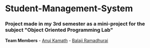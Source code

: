 # Student-Management-System
### Project made in my 3rd semester as a mini-project for the subject "Object Oriented Programming Lab"
**Team Members**
     - [Anuj Kamath](https://github.com/AnujKamath)
     - [Balaji Ramadhurai](https://github.com/Balaji-Ramk)
